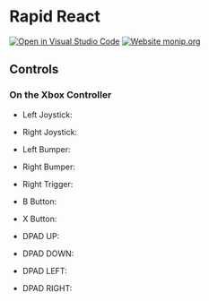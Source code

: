 # Rapid React

[![Open in Visual Studio Code](https://open.vscode.dev/badges/open-in-vscode.svg)](https://open.vscode.dev/frc3624/rapid-react) [![Website monip.org](https://img.shields.io/website-up-down-green-red/http/monip.org.svg)](http://www.team3624.org/)

## Controls

### On the Xbox Controller

- Left Joystick:
- Right Joystick:
- Left Bumper:
- Right Bumper:
- Right Trigger:
- B Button:
- X Button:

- DPAD UP:
- DPAD DOWN:
- DPAD LEFT:
- DPAD RIGHT:
